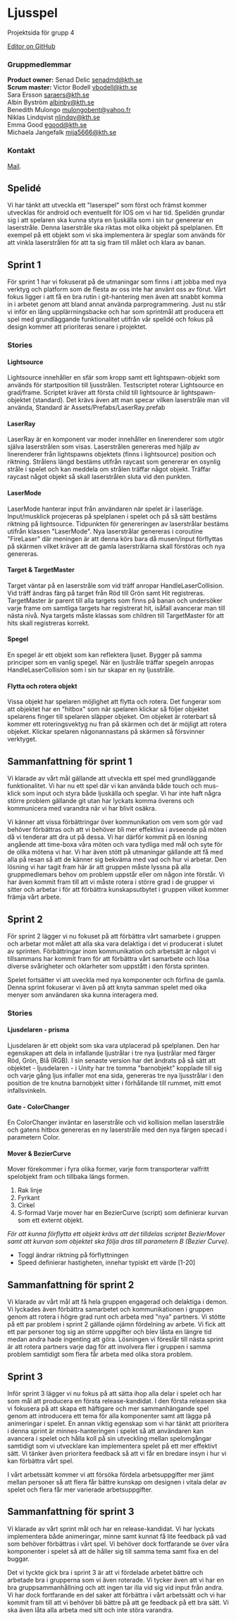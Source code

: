 # Ljusspel 

Projektsida för grupp 4

[Editor on GitHub](https://github.com/Byssis/Project2017/edit/master/README.md) 

### Gruppmedlemmar
**Product owner:** Senad Delic <senadmd@kth.se> <br/>
**Scrum master:** Victor Bodell <vbodell@kth.se> <br/>
Sara Ersson <saraers@kth.se><br/>
Albin Byström <albinby@kth.se><br/>
Benedith Mulongo <mulongobent@yahoo.fr><br/>
Niklas Lindqvist <nlindqv@kth.se><br/>
Emma Good <egood@kth.se><br/>
Michaela Jangefalk <mija5666@kth.se><br/>

### Kontakt

[Mail](https://github.com/contact).

## Spelidé
Vi har tänkt att utveckla ett "laserspel" som först och främst kommer utvecklas för android och eventuellt för IOS om vi har tid. Spelidén grundar sig i att spelaren ska kunna styra en ljuskälla som i sin tur genererar en laserstråle. Denna laserstråle ska riktas mot olika objekt på spelplanen. Ett exempel på ett objekt som vi ska implementera är speglar som används för att vinkla laserstrålen för att ta sig fram till målet och klara av banan. 


## Sprint 1

För sprint 1 har vi fokuserat på de utmaningar som finns i att jobba med nya verktyg och platform som de flesta av oss inte har använt oss av förut. Vårt fokus ligger i att få en bra rutin i git-hantering men även att snabbt komma in i arbetet genom att bland annat använda parprogrammering. Just nu står vi inför en lång upplärrningsbacke och har som sprintmål att producera ett spel med grundläggande  funktionalitet utifrån vår spelidé och fokus på design kommer att prioriteras senare i projektet. 

### Stories

#### Lightsource
Lightsource innehåller en sfär som kropp samt ett lightspawn-objekt som används för startposition till ljusstrålen. Testscriptet roterar Lightsource en grad/frame. Scriptet kräver att första child till lightsource är lightspawn-objektet (standard). Det krävs även att man specar vilken laserstråle man vill använda, Standard är Assets/Prefabs/LaserRay.prefab

#### LaserRay
LaserRay är en komponent var moder innehåller en linerenderer som utgör själva laserstrålen som visas. Laserstrålen genereras med hjälp av linerenderer från lightspawns objektets (finns i lightsource)  position och riktning. Strålens längd bestäms utifrån raycast som genererar en osynlig stråle i spelet och kan meddela om strålen träffar något objekt. Träffar raycast något objekt så skall laserstrålen sluta vid den punkten.

#### LaserMode
LaserMode hanterar input från användaren när spelet är i laserläge. Input/musklick projeceras på spelplanen i spelet och på så sätt bestäms riktning på lightsource. Tidpunkten för genereringen av laserstrålar bestäms utifrån klassen "LaserMode". Nya laserstrålar genereras i coroutine "FireLaser" där meningen är att denna körs bara då musen/input förflyttas på skärmen vilket kräver att de gamla laserstrålarna skall förstöras och nya genereras.

#### Target & TargetMaster
Target väntar på en laserstråle som vid träff anropar HandleLaserCollision. Vid träff ändras färg på target från Röd till Grön samt Hit registreras. TargetMaster är parent till alla targets som finns på banan och undersöker varje frame om samtliga targets har registrerat hit, isåfall avancerar man till nästa nivå. Nya targets måste klassas som children till TargetMaster för att hits skall registreras korrekt.

#### Spegel 
En spegel är ett objekt som kan reflektera ljuset. Bygger på samma principer som en vanlig spegel. När en ljustråle träffar spegeln anropas HandleLaserCollision som i sin tur skapar en ny ljusstråle.   

#### Flytta och rotera objekt 
Vissa objekt har spelaren möjlighet att flytta och rotera. Det fungerar som att objektet har en "hitbox" som när spelaren klickar så följer objektet spelarens finger till spelaren släpper objeket. Om objeket är roterbart så kommer ett roteringsvektyg nu fran på skärmen och det är möjligt att rotera objeket. Klickar spelaren någonannastans på skärmen så försvinner verktyget.   

## Sammanfattning för sprint 1
Vi klarade av vårt mål gällande att utveckla ett spel med grundläggande funktionalitet. Vi har nu ett spel där vi kan använda både touch och mus-klick som input och styra både ljuskälla och speglar. Vi har inte haft några större problem gällande git utan har lyckats komma överens och kommunicera med varandra när vi har blivit osäkra.

Vi känner att vissa förbättringar över kommunikation om vem som gör vad behöver förbättras och att vi behöver bli mer effektiva i avseende på möten då vi tenderar att dra ut på dessa. Vi har därför kommit på en lösning angående att time-boxa våra möten och vara tydliga med mål och syte för de olika mötena vi har. Vi har även stött på utmaningar gällande att få med alla på resan så att de känner sig bekväma med vad och hur vi arbetar. Den lösning vi har tagit fram här är att gruppen måste lyssna på alla gruppmedlemars behov om problem uppstår eller om någon inte förstår. Vi har även kommit fram till att vi måste rotera i större grad i de grupper vi sitter och arbetar i för att förbättra kunskapsutbytet i gruppen vilket kommer främja vårt arbete.

## Sprint 2
För sprint 2 lägger vi nu fokuset på att förbättra vårt samarbete i gruppen och arbetar mot målet att alla ska vara delaktiga i det vi producerat i slutet av sprinten. Förbättringar inom kommunikation och arbetsätt är något vi tillsammans har kommit fram för att förbättra vårt samarbete och lösa diverse svårigheter och oklarheter som uppstått i den första sprinten. 

Spelet fortsätter vi att uveckla med nya komponenter och förfina de gamla. Denna sprint fokuserar vi även på att knyta samman spelet med oika menyer som användaren ska kunna interagera med. 

### Stories

#### Ljusdelaren - prisma
Ljusdelaren är ett objekt som ska vara utplacerad på spelplanen. Den har egenskapen att dela in infallande ljustrålar i tre nya ljustrålar med färger Röd, Grön, Blå (RGB). I sin senaste version har det ändrats på så sätt att objektet - ljusdelaren - i Unity har tre tomma "barnobjekt" kopplade till sig och varje gång ljus infaller mot ena sida, genereras tre nya ljusstrålar i den position de tre knutna barnobjekt sitter i förhållande till rummet, mitt emot infallsvinkeln.

#### Gate - ColorChanger
En ColorChanger inväntar en laserstråle och vid kollision mellan laserstråle och gatens hitbox genereras en ny laserstråle med den nya färgen specad i parametern Color.

#### Mover & BezierCurve
Mover förekommer i fyra olika former, varje form transporterar valfritt spelobjekt fram och tillbaka längs formen.
1. Rak linje
2. Fyrkant
3. Cirkel
4. S-formad
Varje mover har en BezierCurve (script) som definierar kurvan som ett externt objekt. 

*För att kunna förflytta ett objekt krävs att det tilldelas scriptet BezierMover samt att kurvan som objektet ska följa dras till parametern B (Bezier Curve).*
* Toggl ändrar riktning på förflyttningen
* Speed definierar hastigheten, innehar typiskt ett värde [1-20]

## Sammanfattning för sprint 2

Vi klarade av vårt mål att få hela gruppen engagerad och delaktiga i demon. Vi lyckades även förbättra samarbetet och kommunikationen i gruppen genom att rotera i högre grad runt och arbeta med "nya" partners. Vi stötte på ett par problem i sprint 2 gällande ojämn fördelning av arbete. Vi fick att ett par personer tog sig an större uppgifter och blev låsta en längre tid medan andra hade ingenting att göra. Lösningen vi föreslår till nästa sprint är att rotera partners varje dag för att involvera fler i gruppen i samma problem samtidigt som flera får arbeta med olika stora problem. 

## Sprint 3 

Inför sprint 3 lägger vi nu fokus på att sätta ihop alla delar i spelet och har som mål att producera en första release-kandidat. I den första releasen ska vi fokusera på att skapa ett häftigare och mer sammanhängande spel genom att introducera ett tema för alla komponenter samt att lägga på animeringar i spelet. En annan viktig egenskap som vi har tänkt att prioritera i denna sprint är minnes-hanteringen i spelet så att användaren kan avancera i spelet och hålla koll på sin utveckling mellan spelomgångar samtidigt som vi utvecklare kan implementera spelet på ett mer effektivt sätt. Vi tänker även prioritera feedback så att vi får en bredare insyn i hur vi kan förbättra vårt spel.

I vårt arbetssätt kommer vi att försöka fördela arbetsuppgifter mer jämt mellan personer så att flera får bättre kunskap om designen i vitala delar av spelet och flera får mer varierade arbetsuppgifter. 

## Sammanfattning för sprint 3

Vi klarade av vårt sprint mål och har en release-kandidat. Vi har lyckats implementera både animeringar, minne samt kunnat få lite feedback på vad som behöver förbättras i vårt spel. Vi behöver dock fortfarande se över våra komponenter i spelet så att de håller sig till samma tema samt fixa en del buggar. 

Det vi tyckte gick bra i sprint 3 är att vi fördelade arbetet bättre och arbetade bra i grupperna som vi även roterade. Vi tycker även att vi har en bra gruppsammanhållning och att ingen tar illa vid sig vid input från andra. Vi har dock fortfarande en del saker att förbättra i vårt arbetssätt och vi har kommit fram till att vi behöver bli bättre på att ge feedback på ett bra sätt. Vi ska även låta alla arbeta med sitt och inte störa varandra.

